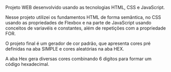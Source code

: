 Projeto WEB desenvolvido usando as tecnologias HTML, CSS e JavaScript.

Nesse projeto utilizei os fundamentos HTML de forma semântica, no CSS usando as propriedades de Flexbox e na parte de JavaScript usando conceitos de variavéis e constantes, além de repetições com a propriedade FOR.

O projeto final é um gerador de cor padrão, que apresenta cores pré definidas na aba SIMPLE e cores aleatórias na aba HEX. 

A aba Hex gera diversas cores combinando 6 digitos para formar um código hexadecimal.